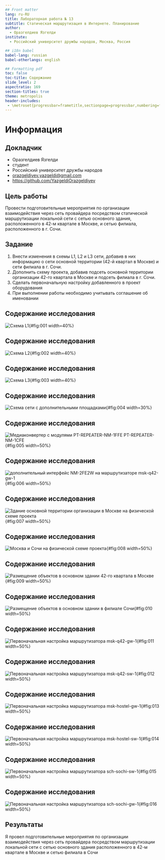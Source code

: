 ```yaml
---
## Front matter
lang: ru-RU
title: Лабораторная работа № 13
subtitle: Статическая маршрутизация в Интернете. Планирование
author:
  - Оразгелдиев Язгелди
institute:
  - Российский университет дружбы народов, Москва, Россия

## i18n babel
babel-lang: russian
babel-otherlangs: english

## Formatting pdf
toc: false
toc-title: Содержание
slide_level: 2
aspectratio: 169
section-titles: true
theme: metropolis
header-includes:
 - \metroset{progressbar=frametitle,sectionpage=progressbar,numbering=fraction}
---
```


# Информация

## Докладчик

  * Оразгелдиев Язгелди
  * студент
  * Российский университет дружбы народов
  * [orazgeldiyev.yazgeldi@gmail.com](mailto:orazgeldiyev.yazgeldi@gmail.com)
  * <https://github.com/YazgeldiOrazgeldiyev>

## Цель работы

Провести подготовительные мероприятия по организации взаимодействия через сеть провайдера посредством статической маршрутизации локальной сети с сетью основного здания, расположенного в 42-м квартале в Москве, и сетью филиала, расположенного в г. Сочи.

## Задание

1. Внести изменения в схемы L1, L2 и L3 сети, добавив в них информацию о сети основной территории (42-й квартал в Москве) и сети филиала в г. Сочи.
2. Дополнить схему проекта, добавив подсеть основной территории организации 42-го квартала в Москве и подсеть филиала в г. Сочи.
3. Сделать первоначальную настройку добавленного в проект оборудования
4. При выполнении работы необходимо учитывать соглашение об именовании

## Содержание исследования

![Схема L1](image/1.jpg){#fig:001 width=40%}

## Содержание исследования

![Схема L2](image/2.jpg){#fig:002 width=40%}

## Содержание исследования

![Схема L3](image/3.jpg){#fig:003 width=40%}

## Содержание исследования

![Схема сети с дополнительными площадками](image/6.jpg){#fig:004 width=30%}

## Содержание исследования

![Медиаконвертер с модулями PT-REPEATER-NM-1FFE PT-REPEATER-NM-1CFЕ](image/4.jpg){#fig:005 width=50%}

## Содержание исследования

![дополнительный интерфейс NM-2FE2W на маршрутизаторе msk-q42-gw-1](image/5.jpg){#fig:006 width=50%}

## Содержание исследования

![Здание основной территории организации в Москве на физической схеме проекта](image/7.jpg){#fig:007 width=50%}

## Содержание исследования

![Москва и Сочи на физической схеме проекта](image/8.jpg){#fig:008 width=50%}

## Содержание исследования

![Размещение объектов в основном здании 42-го квартала в Москве](image/9.jpg){#fig:009 width=50%}

## Содержание исследования

![Размещение объектов в основном здании в филиале Сочи](image/10.jpg){#fig:010 width=50%}

## Содержание исследования

![Первоначальная настройка маршрутизатора msk-q42-gw-1](image/11.jpg){#fig:011 width=50%}

## Содержание исследования

![Первоначальная настройка маршрутизатора msk-q42-sw-1](image/12.jpg){#fig:012 width=50%}

## Содержание исследования

![Первоначальная настройка маршрутизатора msk-hostel-gw-1](image/13.jpg){#fig:013 width=50%}

## Содержание исследования

![Первоначальная настройка маршрутизатора msk-hostel-sw-1](image/14.jpg){#fig:014 width=50%}

## Содержание исследования

![Первоначальная настройка маршрутизатора sch-sochi-sw-1](image/15.jpg){#fig:015 width=50%}

## Содержание исследования

![Первоначальная настройка маршрутизатора sch-sochi-gw-1](image/16.jpg){#fig:016 width=50%}

## Результаты

Я провел подготовительные мероприятия по организации взаимодействия через сеть провайдера посредством маршрутизации локальной сети с сетью основного здания расположенного в 42-м квартале в Москве и сетью филиала в Сочи
